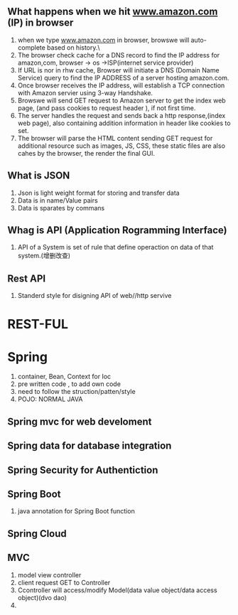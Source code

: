 

## What happens when we hit www.amazon.com (IP) in browser
1. when we type www.amazon.com in browser, browswe will auto-complete based on history.\
2. The browser check cache for a DNS record to find the IP address for amazon,com, browser -> os ->ISP(internet service provider) 
3. If URL is nor in rhw cache, Browser will initiate a DNS (Domain Name Service) query to find the IP ADDRESS of a server hosting amazon.com.
4. Once browser receives the IP address, will establish a TCP connection with Amazon servier using 3-way Handshake.
5. Browswe will send GET request to Amazon server to get the index web page, (and pass cookies to request header ), if not first time.
6. The server handles the request and sends back a http response,(index web page), also containing addition information in header like cookies to set.
7. The browser will parse the HTML content sending GET request for additional resource such as images, JS, CSS, these static files are also cahes by the browser, the render the final GUI.

## What is JSON 
1. Json is light weight format for storing and transfer data
2. Data is in name/Value pairs
3. Data is sparates by commans


## Whag is API (Application Rogramming Interface)
1. API of a System is set of rule that define operaction on data of that system.(增删改查)


## Rest API 
1. Standerd style for disigning API of web//http servive
# REST-FUL

# Spring
1. container, Bean, Context for Ioc
2. pre written code , to add own code 
3. need to follow the struction/patten/style 
4. POJO: NORMAL JAVA    
## Spring mvc for web develoment
## Spring data for database integration
## Spring Security for Authentiction
## Spring Boot
1. java annotation for Spring Boot function

## Spring Cloud

## MVC
1. model view controller
2. client request GET to Controller
3. Ccontroller will access/modify Model(data value object/data access object)(dvo dao)
4. 